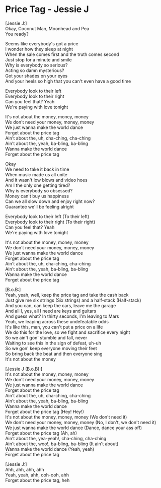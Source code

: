 # Price Tag - Jessie J

[Jessie J:]\
Okay, Coconut Man, Moonhead and Pea\
You ready?

Seems like everybody's got a price\
I wonder how they sleep at night\
When the sale comes first and the truth comes second\
Just stop for a minute and smile \
Why is everybody so serious?\
Acting so damn mysterious?\
Got your shades on your eyes\
And your heels so high that you can't even have a good time

Everybody look to their left \
Everybody look to their right\
Can you feel that? Yeah\
We're paying with love tonight

It's not about the money, money, money\
We don't need your money, money, money\
We just wanna make the world dance\
Forget about the price tag\
Ain't about the, uh, cha-ching, cha-ching\
Ain't about the, yeah, ba-bling, ba-bling\
Wanna make the world dance\
Forget about the price tag 

Okay\
We need to take it back in time\
When music made us all unite\
And it wasn't low blows and video hoes\
Am I the only one getting tired? \
Why is everybody so obsessed?\
Money can't buy us happiness\
Can we all slow down and enjoy right now?\
Guarantee we'll be feeling alright

Everybody look to their left (To their left)\
Everybody look to their right (To their right)\
Can you feel that? Yeah\
We're paying with love tonight

It's not about the money, money, money\
We don't need your money, money, money\
We just wanna make the world dance\
Forget about the price tag\
Ain't about the, uh, cha-ching, cha-ching\
Ain't about the, yeah, ba-bling, ba-bling\
Wanna make the world dance\
Forget about the price tag

[B.o.B:]\
Yeah, yeah, well, keep the price tag and take the cash back\
Just give me six strings (Six strings) and a half-stack (Half-stack)\
And you can, can keep the cars, leave me the garage\
And all I, yes, all I need are keys and guitars\
And guess what? In thirty seconds, I'm leaving to Mars\
Yeah, we leaping across these undefeatable odds\
It's like this, man, you can't put a price on a life\
We do this for the love, so we fight and sacrifice every night\
So we ain't gon' stumble and fall, never\
Waiting to see this in the sign of defeat, uh-uh\
So we gon' keep everyone moving their feet\
So bring back the beat and then everyone sing\
It's not about the money

[Jessie J (B.o.B):]\
It's not about the money, money, money\
We don't need your money, money, money\
We just wanna make the world dance\
Forget about the price tag\
Ain't about the, uh, cha-ching, cha-ching\
Ain't about the, yeah, ba-bling, ba-bling\
Wanna make the world dance\
Forget about the price tag (Hey! Hey!)\
It's not about the money, money, money (We don't need it)\
We don't need your money, money, money (No, I don't, we don't need it)\
We just wanna make the world dance (Dance, dance your ass off)\
Forget about the price tag (Ah, ah)\
Ain't about the, yea-yeah!, cha-ching, cha-ching\
Ain't about the, woo!, ba-bling, ba-bling (It ain't about)\
Wanna make the world dance (Yeah, yeah)\
Forget about the price tag

[Jessie J:]\
Ahh, ahh, ahh, ahh\
Yeah, yeah, ahh, ooh-ooh, ahh\
Forget about the price tag, heh